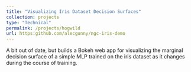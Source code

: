 ```yaml
---
title: "Visualizing Iris Dataset Decision Surfaces"
collection: projects
type: "Technical"
permalink: /projects/hogwild
url: https:github.com/alecgunny/ngc-iris-demo
---
```


A bit out of date, but builds a Bokeh web app for visualizing the marginal decision surface of a simple MLP trained on the iris dataset as it changes during the course of training.
